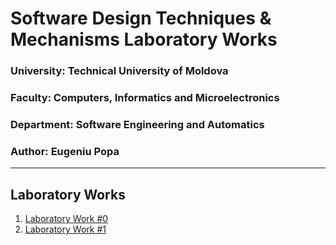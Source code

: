 # Software Design Techniques & Mechanisms Laboratory Works

### University: Technical University of Moldova
### Faculty: Computers, Informatics and Microelectronics
### Department: Software Engineering and Automatics
### Author: Eugeniu Popa

----

## Laboratory Works

1. [Laboratory Work #0](https://github.com/eugencic/utm-tmps-labs/tree/main/Lab0)
2. [Laboratory Work #1](https://github.com/eugencic/utm-tmps-labs/tree/main/Lab1)